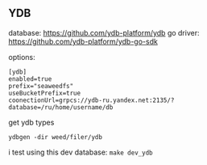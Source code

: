 ## YDB

database: https://github.com/ydb-platform/ydb
go driver: https://github.com/ydb-platform/ydb-go-sdk

options:

```
[ydb]
enabled=true
prefix="seaweedfs"
useBucketPrefix=true
coonectionUrl=grpcs://ydb-ru.yandex.net:2135/?database=/ru/home/username/db
```

get ydb types
```
ydbgen -dir weed/filer/ydb
```

i test using this dev database:
`make dev_ydb`
